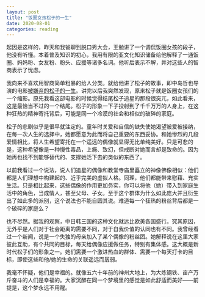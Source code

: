 ```yaml
---
layout: post
title: "饭圈女孩松子的一生"
date: 2020-08-01
categories: reading
---
```


起因是这样的，昨天和我爸聊到脱口秀大会，王勉讲了一个调侃饭圈女孩的段子，他没有听懂。本着普及知识的初心，我用有限的亚文化知识储备给他解释了一通饭圈、妈妈粉、女友粉、粉头、应援等诸多名词。他听后表示不解，并对这些人的智商表示了忧虑。

我向来不喜欢用智商简单粗暴的给人分类。就给他讲了松子的故事，即中岛哲也导演的电影[被嫌弃的松子的一生](https://movie.douban.com/subject/1787291/)。讲完以后我突然发现，原来松子就是饭圈女孩们的一个缩影。原先我看这部电影的时候觉得结尾松子追星的那段很突兀，如此看来，这是最恰当不过的一个结尾。松子的形象一下子投射到了千千万万的人身上，在这种狂热的精神寄托背后，可能是同一个冷漠的社会和相似的破碎的家庭。

松子的悲剧似乎是很早就注定的。童年时关爱和自信的缺失使她渴望被爱被接纳，在每一次人生的选择中，她都愿意为此而将自己重要的东西妥协。和她惨烈的几段爱情相比，将人生希望寄托在一个遥远的偶像就显得无比单纯美好。只是可悲的是，这种希望像是一种慢性毒品，上瘾、致幻，但戒断对她而言却是致命的。因为她再也找不到能够替代的、支撑她活下去的类似的东西了。

以前我看过一个说法，说人们追星的偶像和教堂寺庙里矗立的神像佛像相似：他们都是人们理想中构建起的、近乎完美的虚拟人格。同理，他们都能带来慰藉、充实生活。只是相比起来，这些偶像的作用更加务实，你可以将他（她）带入到家庭生活中的角色，当成情人，甚至父母、子女。至于这个群体为什么如此庞大并且衍生出了如此多的派别，这个说法也不能自圆其说。难道每一个狂热的粉丝背后都是一个破碎的家庭么？

也不尽然。据我的观察，中日韩三国的这种文化就远比欧美各国盛行。究其原因，无外乎是人们对于社会距离的需要不同，对于自我价值的认同也有不同。我曾经看过一个新闻，说是一个失独的母亲加入了某个偶像的粉丝团。她解释说在这里大家彼此互助，有个共同的目标，每天给偶像应援做任务，特别有集体感。这大概是新时代松子们的形象之一。她们需要一个激进热血的群体、需要一个每天打卡的目标，即使这些和他/她的生命的关联遥远而孱弱。

我毫不怀疑，他们是幸福的。就像五六十年前的神州大地上，为大炼钢铁、亩产万斤奋斗的人们是幸福的。大家沉醉在同一个梦境里的感觉是如此舒适而美好——前提是，这个梦永远不用醒。

